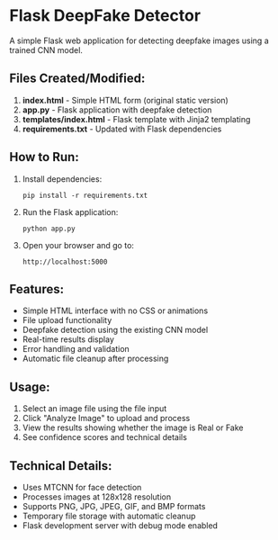 # Flask DeepFake Detector

A simple Flask web application for detecting deepfake images using a trained CNN model.

## Files Created/Modified:

1. **index.html** - Simple HTML form (original static version)
2. **app.py** - Flask application with deepfake detection
3. **templates/index.html** - Flask template with Jinja2 templating
4. **requirements.txt** - Updated with Flask dependencies

## How to Run:

1. Install dependencies:
   ```
   pip install -r requirements.txt
   ```

2. Run the Flask application:
   ```
   python app.py
   ```

3. Open your browser and go to:
   ```
   http://localhost:5000
   ```

## Features:

- Simple HTML interface with no CSS or animations
- File upload functionality
- Deepfake detection using the existing CNN model
- Real-time results display
- Error handling and validation
- Automatic file cleanup after processing

## Usage:

1. Select an image file using the file input
2. Click "Analyze Image" to upload and process
3. View the results showing whether the image is Real or Fake
4. See confidence scores and technical details

## Technical Details:

- Uses MTCNN for face detection
- Processes images at 128x128 resolution
- Supports PNG, JPG, JPEG, GIF, and BMP formats
- Temporary file storage with automatic cleanup
- Flask development server with debug mode enabled